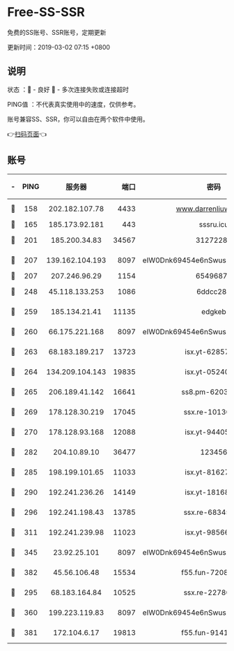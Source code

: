 # Free-SS-SSR

免费的SS账号、SSR账号，定期更新

更新时间：2019-03-02 07:15 +0800

## 说明

状态     ：🙂 - 良好 🙁 - 多次连接失败或连接超时

PING值   ：不代表真实使用中的速度，仅供参考。

账号兼容SS、SSR，你可以自由在两个软件中使用。

👉[扫码页面](https://liesauer.github.io/free-ss-ssr.github.io/)👈

## 账号

|-|PING|服务器|端口|密码|加密方式|区域|
|:----:|:----:|:-----:|-----:|:----:|:----:|:----:|
|🙂|158|202.182.107.78|4433|www.darrenliuwei.com|aes-256-cfb|JP|
|🙂|165|185.173.92.181|443|sssru.icu|rc4-md5|RU|
|🙂|201|185.200.34.83|34567|31272288|aes-256-cfb|US|
|🙂|207|139.162.104.193|8097|eIW0Dnk69454e6nSwuspv9DmS201tQ0D|aes-256-cfb|JP|
|🙂|207|207.246.96.29|1154|65496879|chacha20|US|
|🙂|248|45.118.133.253|1086|6ddcc286|aes-256-cfb|SG|
|🙂|259|185.134.21.41|11135|edgkeb|aes-256-cfb|GB|
|🙂|260|66.175.221.168|8097|eIW0Dnk69454e6nSwuspv9DmS201tQ0D|aes-256-cfb|US|
|🙂|263|68.183.189.217|13723|isx.yt-62857732|aes-256-cfb|SG|
|🙂|264|134.209.104.143|19835|isx.yt-05240946|aes-256-cfb|SG|
|🙂|265|206.189.41.142|16641|ss8.pm-62032966|aes-256-cfb|SG|
|🙂|269|178.128.30.219|17045|ssx.re-10130614|aes-256-cfb|SG|
|🙂|270|178.128.93.168|12088|isx.yt-94405633|aes-256-cfb|SG|
|🙂|282|204.10.89.10|36477|123456|aes-256-cfb|US|
|🙂|285|198.199.101.65|11033|isx.yt-81627199|aes-256-cfb|US|
|🙂|290|192.241.236.26|14149|isx.yt-18168081|aes-256-cfb|US|
|🙂|296|192.241.198.43|13785|ssx.re-68345510|aes-256-cfb|US|
|🙂|311|192.241.239.98|11023|isx.yt-98566880|aes-256-cfb|US|
|🙂|345|23.92.25.101|8097|eIW0Dnk69454e6nSwuspv9DmS201tQ0D|aes-256-cfb|US|
|🙂|382|45.56.106.48|15534|f55.fun-72089775|aes-256-cfb|US|
|🙂|295|68.183.164.84|10525|ssx.re-22780644|aes-256-cfb|US|
|🙂|360|199.223.119.83|8097|eIW0Dnk69454e6nSwuspv9DmS201tQ0D|aes-256-cfb|US|
|🙂|381|172.104.6.17|19813|f55.fun-91414761|aes-256-cfb|US|
